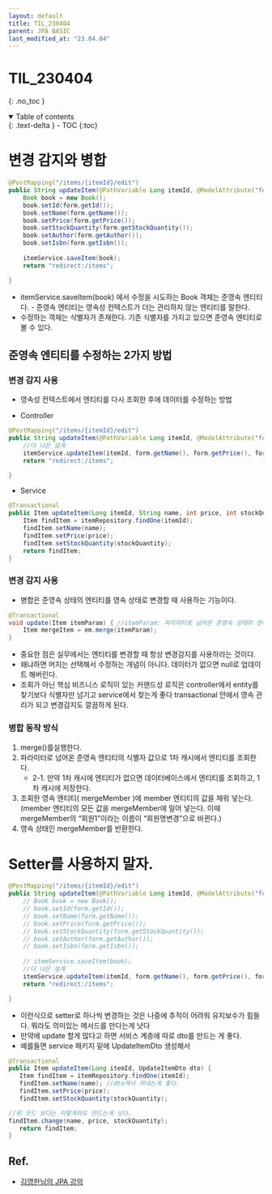 ```yaml
---
layout: default
title: TIL_230404
parent: JPA BASIC
last_modified_at: "23.04.04"
---
```


# TIL_230404
{: .no_toc }

<details open markdown="block">
  <summary>
    Table of contents
  </summary>
  {: .text-delta }
- TOC
{:toc}
</details>

# 변경 감지와 병합

```java
@PostMapping("/items/{itemId}/edit")
public String updateItem(@PathVariable Long itemId, @ModelAttribute("form") BookForm form) {
	Book book = new Book();
	book.setId(form.getId());
	book.setName(form.getName());
	book.setPrice(form.getPrice());
	book.setStockQuantity(form.getStockQuantity());
	book.setAuthor(form.getAuthor());
	book.setIsbn(form.getIsbn());
	
	itemService.saveItem(book);
	return "redirect:/items";

}
```	

- itemService.saveItem(book) 에서 수정을 시도하는 Book 객체는 준영속 엔티티다. - 준영속 엔티티는 영속성 컨텍스트가 더는 관리하지 않는 엔티티를 말한다.
- 수정하는 객체는 식별자가 존재한다. 기존 식별자를 가지고 있으면 준영속 엔티티로 볼 수 있다.

## 준영속 엔티티를 수정하는 2가지 방법

### 변경 감지 사용
- 영속성 컨텍스트에서 엔티티를 다시 조회한 후에 데이터를 수정하는 방법

- Controller

```java
@PostMapping("/items/{itemId}/edit")
public String updateItem(@PathVariable Long itemId, @ModelAttribute("form") BookForm form) {
	//더 나은 설계
	itemService.updateItem(itemId, form.getName(), form.getPrice(), form.getStockQuantity());
	return "redirect:/items";

}
```	

- Service

```java
@Transactional
public Item updateItem(Long itemId, String name, int price, int stockQuantity) {
	Item findItem = itemRepository.findOne(itemId);
	findItem.setName(name);
	findItem.setPrice(price);
	findItem.setStockQuantity(stockQuantity);
	return findItem;
}
```	

### 변경 감지 사용
- 병합은 준영속 상태의 엔티티를 영속 상태로 변경할 때 사용하는 기능이다.
```java
@Transactional
void update(Item itemParam) { //itemParam: 파리미터로 넘어온 준영속 상태의 엔티티 
	Item mergeItem = em.merge(itemParam);
}

```

- 중요한 점은 실무에서는 엔티티를 변경할 때 항상 변경감지를 사용하라는 것이다.
- 왜냐하면 머지는 선택해서 수정하는 개념이 아니다. 데이터가 없으면 null로 업데이트 해버린다.
- 조회가 아닌 핵심 비즈니스 로직이 있는 커맨드성 로직은 controller에서 entity를 찾기보다 식별자만 넘기고 service에서 찾는게 좋다 transactional 안에서 영속 관리가 되고 변경감지도 깔끔하게 된다.

### 병합 동작 방식
1. merge()를실행한다.
2. 파라미터로 넘어온 준영속 엔티티의 식별자 값으로 1차 캐시에서 엔티티를 조회한다.
	- 2-1. 만약 1차 캐시에 엔티티가 없으면 데이터베이스에서 엔티티를 조회하고, 1차 캐시에 저장한다.
3. 조회한 영속 엔티티( mergeMember )에 member 엔티티의 값을 채워 넣는다. (member 엔티티의 모든
값을 mergeMember에 밀어 넣는다. 이때 mergeMember의 “회원1”이라는 이름이 “회원명변경”으로
바뀐다.)
4. 영속 상태인 mergeMember를 반환한다.

# Setter를 사용하지 말자.

```java
@PostMapping("/items/{itemId}/edit")
public String updateItem(@PathVariable Long itemId, @ModelAttribute("form") BookForm form) {
	// Book book = new Book();
	// book.setId(form.getId());
	// book.setName(form.getName());
	// book.setPrice(form.getPrice());
	// book.setStockQuantity(form.getStockQuantity());
	// book.setAuthor(form.getAuthor());
	// book.setIsbn(form.getIsbn());
	
	// itemService.saveItem(book);
	//더 나은 설계
	itemService.updateItem(itemId, form.getName(), form.getPrice(), form.getStockQuantity());
	return "redirect:/items";

}
```	

- 이런식으로 setter로 하나씩 변경하는 것은 나중에 추적이 어려워 유지보수가 힘들다. 뭐라도 의미있는 메서드를 만다는게 낫다
- 만약에 update 할게 많다고 하면 서비스 계층에 따로 dto를 만드는 게 좋다.
- 예를들면 service 패키지 밑에 UpdateItemDto 생성해서

```java
@Transactional
public Item updateItem(Long itemId, UpdateItemDto dto) {
   Item findItem = itemRepository.findOne(itemId);
   findItem.setName(name); //dto에서 꺼내는게 좋다.
   findItem.setPrice(price);
   findItem.setStockQuantity(stockQuantity);

//위 코드 보다는 이렇게라도 만드는게 낫다.
findItem.change(name, price, stockQuantity);
   return findItem;
}
```

## Ref.
- <a href="https://www.inflearn.com/course%EC%8A%A4%ED%94%84%EB%A7%81%EB%B6%80%ED%8A%B8-JPA-%ED%99%9C%EC%9A%A9-1/dashboard">김영한님의 JPA 강의</a>
